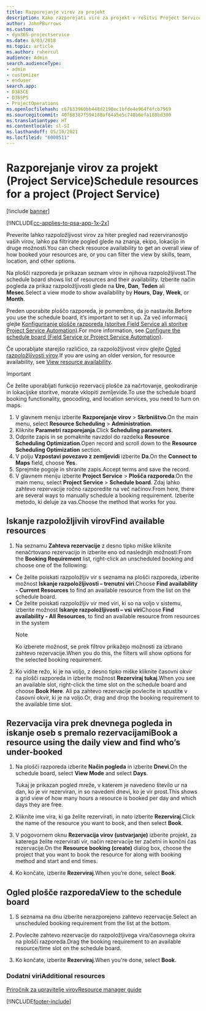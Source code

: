 ```yaml
---
title: Razporejanje virov za projekt
description: Kako razporejati vire za projekt v rešitvi Project Service
author: JohnPBurrows
ms.custom:
- dyn365-projectservice
ms.date: 8/03/2018
ms.topic: article
ms.author: ruhercul
audience: Admin
search.audienceType:
- admin
- customizer
- enduser
search.app:
- D365CE
- D365PS
- ProjectOperations
ms.openlocfilehash: c67633960bb448d2190ec1bfde4e964f4fcb7969
ms.sourcegitcommit: 40f68387f594180af64a5e5c748b6efa188bd300
ms.translationtype: HT
ms.contentlocale: sl-SI
ms.lasthandoff: 05/10/2021
ms.locfileid: "6008511"
---
```

# <a name="schedule-resources-for-a-project-project-service"></a><span data-ttu-id="f20d1-103">Razporejanje virov za projekt (Project Service)</span><span class="sxs-lookup"><span data-stu-id="f20d1-103">Schedule resources for a project (Project Service)</span></span>

[!include [banner](../includes/psa-now-project-operations.md)]

[!INCLUDE[cc-applies-to-psa-app-1x-2x](../includes/cc-applies-to-psa-app-1x-2x.md)]

<span data-ttu-id="f20d1-104">Preverite lahko razpoložljivost virov za hiter pregled nad rezerviranostjo vaših virov, lahko pa filtrirate pogled glede na znanja, ekipo, lokacijo in druge možnosti.</span><span class="sxs-lookup"><span data-stu-id="f20d1-104">You can check resource availability to get an overall view of how booked your resources are, or you can filter the view by skills, team, location, and other options.</span></span>  
  
<span data-ttu-id="f20d1-105">Na plošči razporeda je prikazan seznam virov in njihova razpoložljivost.</span><span class="sxs-lookup"><span data-stu-id="f20d1-105">The schedule board shows list of resources and their availability.</span></span> <span data-ttu-id="f20d1-106">Izberite način pogleda za prikaz razpoložljivosti glede na **Ure**, **Dan**, **Teden** ali **Mesec**.</span><span class="sxs-lookup"><span data-stu-id="f20d1-106">Select a view mode to show availability by **Hours**, **Day**, **Week**, or **Month**.</span></span>  
  
<span data-ttu-id="f20d1-107">Preden uporabite ploščo razporeda, je pomembno, da jo nastavite.</span><span class="sxs-lookup"><span data-stu-id="f20d1-107">Before you use the schedule board, it’s important to set it up.</span></span> <span data-ttu-id="f20d1-108">Za več informacij glejte [Konfiguriranje plošče razporeda (storitve Field Service ali storitve Project Service Automation)](/dynamics365/field-service/configure-schedule-board).</span><span class="sxs-lookup"><span data-stu-id="f20d1-108">For more information, see [Configure the schedule board (Field Service or Project Service Automation)](/dynamics365/field-service/configure-schedule-board).</span></span>
  
<span data-ttu-id="f20d1-109">Če uporabljate starejšo različico, za razpoložljivost virov glejte [Ogled razpoložljivosti virov](../psa/view-resource-availability.md).</span><span class="sxs-lookup"><span data-stu-id="f20d1-109">If you are using an older version, for resource availability, see [View resource availability](../psa/view-resource-availability.md).</span></span>  

> [!IMPORTANT]
>  <span data-ttu-id="f20d1-110">Če želite uporabljati funkcijo rezervacij plošče za načrtovanje, geokodiranje in lokacijske storitve, morate vklopiti zemljevide.</span><span class="sxs-lookup"><span data-stu-id="f20d1-110">To use the schedule board booking functionality, geocoding, and location services, you need to turn on maps.</span></span>  
> 
> 1. <span data-ttu-id="f20d1-111">V glavnem meniju izberite **Razporejanje virov** > **Skrbništvo**.</span><span class="sxs-lookup"><span data-stu-id="f20d1-111">On the main menu, select **Resource Scheduling** > **Administration**.</span></span>  
> 2. <span data-ttu-id="f20d1-112">Kliknite **Parametri razporejanja**.</span><span class="sxs-lookup"><span data-stu-id="f20d1-112">Click **Scheduling parameters**.</span></span>  
> 3. <span data-ttu-id="f20d1-113">Odprite zapis in se pomaknite navzdol do razdelka **Resource Scheduling Optimization**.</span><span class="sxs-lookup"><span data-stu-id="f20d1-113">Open record and scroll down to the **Resource Scheduling Optimization** section.</span></span>  
> 4. <span data-ttu-id="f20d1-114">V polju **Vzpostavi povezavo z zemljevidi** izberite **Da**.</span><span class="sxs-lookup"><span data-stu-id="f20d1-114">On the **Connect to Maps** field, choose **Yes**.</span></span>  
> 5. <span data-ttu-id="f20d1-115">Sprejmite pogoje in shranite zapis.</span><span class="sxs-lookup"><span data-stu-id="f20d1-115">Accept terms and save the record.</span></span>  
> 6. <span data-ttu-id="f20d1-116">V glavnem meniju izberite **Project Service** > **Plošča razporeda**.</span><span class="sxs-lookup"><span data-stu-id="f20d1-116">On the main menu, select **Project Service** > **Schedule board**.</span></span> <span data-ttu-id="f20d1-117">Zdaj lahko zahtevo rezervacije ročno razporedite na več načinov.</span><span class="sxs-lookup"><span data-stu-id="f20d1-117">From here, there are several ways to manually schedule a booking requirement.</span></span> <span data-ttu-id="f20d1-118">Izberite metodo, ki deluje za vas.</span><span class="sxs-lookup"><span data-stu-id="f20d1-118">Choose the method that works for you.</span></span>
  
## <a name="find-available-resources"></a><span data-ttu-id="f20d1-119">Iskanje razpoložljivih virov</span><span class="sxs-lookup"><span data-stu-id="f20d1-119">Find available resources</span></span>

1.  <span data-ttu-id="f20d1-120">Na seznamu **Zahteva rezervacije** z desno tipko miške kliknite nenačrtovano rezervacijo in izberite eno od naslednjih možnosti:</span><span class="sxs-lookup"><span data-stu-id="f20d1-120">From the **Booking Requirement** list, right-click an unscheduled booking and choose one of the following:</span></span>  
  
- <span data-ttu-id="f20d1-121">Če želite poiskati razpoložljiv vir s seznama na plošči razporeda, izberite možnost **Iskanje razpoložljivosti – trenutni viri**.</span><span class="sxs-lookup"><span data-stu-id="f20d1-121">Choose **Find availability - Current Resources** to find an available resource from the list on the schedule board.</span></span>  
- <span data-ttu-id="f20d1-122">Če želite poiskati razpoložljiv vir med viri, ki so na voljo v sistemu, izberite možnost **Iskanje razpoložljivosti – vsi viri**</span><span class="sxs-lookup"><span data-stu-id="f20d1-122">Choose **Find availability - All Resources**, to find an available resource from resources in the system</span></span>  
   > [!NOTE]
   >  <span data-ttu-id="f20d1-123">Ko izberete možnost, se prek filtrov prikažejo možnosti za izbrano zahtevo rezervacije.</span><span class="sxs-lookup"><span data-stu-id="f20d1-123">When you do this, the filters will show options for the selected booking requirement.</span></span>  
  
2. <span data-ttu-id="f20d1-124">Ko vidite režo, ki je na voljo, z desno tipko miške kliknite časovni okvir na plošči razporeda in izberite možnost **Rezerviraj tukaj**.</span><span class="sxs-lookup"><span data-stu-id="f20d1-124">When you see an available slot, right-click the time slot on the schedule board and choose **Book Here**.</span></span> <span data-ttu-id="f20d1-125">Ali pa zahtevo rezervacije povlecite in spustite v časovni okvir, ki je na voljo.</span><span class="sxs-lookup"><span data-stu-id="f20d1-125">Or, drag and drop the booking requirement to the available time slot.</span></span>  
  

## <a name="book-a-resource-using-the-daily-view-and-find-whos-under-booked"></a><span data-ttu-id="f20d1-126">Rezervacija vira prek dnevnega pogleda in iskanje oseb s premalo rezervacijami</span><span class="sxs-lookup"><span data-stu-id="f20d1-126">Book a resource using the daily view and find who’s under-booked</span></span>
  
1.  <span data-ttu-id="f20d1-127">Na plošči razporeda izberite **Način pogleda** in izberite **Dnevi**.</span><span class="sxs-lookup"><span data-stu-id="f20d1-127">On the schedule board, select **View Mode** and select **Days**.</span></span>  
  
    <span data-ttu-id="f20d1-128">Tukaj je prikazan pogled mreže, v katerem je navedeno število ur na dan, ko je vir rezerviran, in so navedeni dnevi, ko je vir prost.</span><span class="sxs-lookup"><span data-stu-id="f20d1-128">This shows a grid view of how many hours a resource is booked per day and which days they are free.</span></span>  
  
2.  <span data-ttu-id="f20d1-129">Kliknite ime vira, ki ga želite rezervirati, in nato izberite **Rezerviraj**.</span><span class="sxs-lookup"><span data-stu-id="f20d1-129">Click the name of the resource you want to book, and then select **Book**.</span></span>  
  
3.  <span data-ttu-id="f20d1-130">V pogovornem oknu **Rezervacija virov (ustvarjanje)** izberite projekt, za katerega želite rezervirati vir, način rezervacije ter začetni in končni čas rezervacije.</span><span class="sxs-lookup"><span data-stu-id="f20d1-130">On the **Resource booking (create)** dialog box, choose the project that you want to book the resource for along with booking method and start and end times.</span></span>  
  
4.  <span data-ttu-id="f20d1-131">Ko končate, izberite **Rezerviraj**.</span><span class="sxs-lookup"><span data-stu-id="f20d1-131">When you’re done, select **Book**.</span></span>  
  
## <a name="view-to-the-schedule-board"></a><span data-ttu-id="f20d1-132">Ogled plošče razporeda</span><span class="sxs-lookup"><span data-stu-id="f20d1-132">View to the schedule board</span></span>
  
1.  <span data-ttu-id="f20d1-133">S seznama na dnu izberite nerazporejeno zahtevo rezervacije.</span><span class="sxs-lookup"><span data-stu-id="f20d1-133">Select an unscheduled booking requirement from the list at the bottom.</span></span>  
  
2.  <span data-ttu-id="f20d1-134">Povlecite zahtevo rezervacije do razpoložljivega vira/časovnega okvira na plošči razporeda.</span><span class="sxs-lookup"><span data-stu-id="f20d1-134">Drag the booking requirement to an available resource/time slot on the schedule board.</span></span>  
  
3.  <span data-ttu-id="f20d1-135">Ko končate, izberite **Rezerviraj**.</span><span class="sxs-lookup"><span data-stu-id="f20d1-135">When you're done, select **Book**.</span></span>  
  
### <a name="additional-resources"></a><span data-ttu-id="f20d1-136">Dodatni viri</span><span class="sxs-lookup"><span data-stu-id="f20d1-136">Additional resources</span></span>  
 [<span data-ttu-id="f20d1-137">Priročnik za upravitelje virov</span><span class="sxs-lookup"><span data-stu-id="f20d1-137">Resource manager guide</span></span>](../psa/resource-manager-guide.md)


[!INCLUDE[footer-include](../includes/footer-banner.md)]